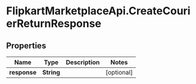 # FlipkartMarketplaceApi.CreateCourierReturnResponse

## Properties
Name | Type | Description | Notes
------------ | ------------- | ------------- | -------------
**response** | **String** |  | [optional] 
